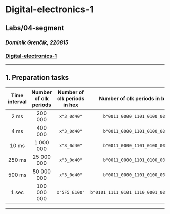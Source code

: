 # Digital-electronics-1
## **Labs/04-segment**
### *Dominik Grenčík, 220815*
### [Digital-electronics-1](https://github.com/DomikGrencik/Digital-electronics-1)
------

## 1. Preparation tasks

| **Time interval** | **Number of clk periods** | **Number of clk periods in hex** | **Number of clk periods in binary** |
   | :-: | :-: | :-: | :-: |
   | 2&nbsp;ms | 200 000 | `x"3_0d40"` | `b"0011_0000_1101_0100_0000"` |
   | 4&nbsp;ms | 400 000 | `x"3_0d40"` | `b"0011_0000_1101_0100_0000"` |
   | 10&nbsp;ms | 1 000 000 | `x"3_0d40"` | `b"0011_0000_1101_0100_0000"` |
   | 250&nbsp;ms | 25 000 000 | `x"3_0d40"` | `b"0011_0000_1101_0100_0000"` |
   | 500&nbsp;ms | 50 000 000 | `x"3_0d40"` | `b"0011_0000_1101_0100_0000"` |
   | 1&nbsp;sec | 100 000 000 | `x"5F5_E100"` | `b"0101_1111_0101_1110_0001_0000_0000"` |
---


